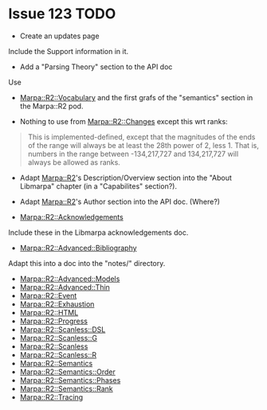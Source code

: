 # Issue 123 TODO

- Create an updates page

Include the Support information in it.

- Add a "Parsing Theory" section to the API doc

Use
- [Marpa::R2::Vocabulary](https://metacpan.org/dist/Marpa-R2/view/pod/Vocabulary.pod)
and the first grafs of the "semantics" section in the Marpa::R2 pod.

- Nothing to use from [Marpa::R2::Changes](https://metacpan.org/dist/Marpa-R2/view/pod/Changes.pod)
except this wrt ranks:

> This is implemented-defined, except that the magnitudes of the ends
> of the range will always be at least the 28th power of 2, less 1.
> That is, numbers in the range between -134,217,727 and 134,217,727 will always be allowed as ranks.

- Adapt
[Marpa::R2](https://metacpan.org/dist/Marpa-R2/view/pod/Marpa_R2.pod)'s
Description/Overview section into the
"About Libmarpa" chapter (in a "Capabilites" section?).

- Adapt
[Marpa::R2](https://metacpan.org/dist/Marpa-R2/view/pod/Marpa_R2.pod)'s
Author section into the
API doc.   (Where?)

- [Marpa::R2::Acknowledgements](https://metacpan.org/dist/Marpa-R2/view/pod/Acknowledgements.pod)

Include these in the Libmarpa acknowledgements doc.

- [Marpa::R2::Advanced::Bibliography](https://metacpan.org/dist/Marpa-R2/view/pod/Advanced/Bibliography.pod)

Adapt this into a doc into the "notes/" directory.

- [Marpa::R2::Advanced::Models](https://metacpan.org/dist/Marpa-R2/view/pod/Advanced/Models.pod)
- [Marpa::R2::Advanced::Thin](https://metacpan.org/dist/Marpa-R2/view/pod/Advanced/Thin.pod)
- [Marpa::R2::Event](https://metacpan.org/dist/Marpa-R2/view/pod/Event.pod)
- [Marpa::R2::Exhaustion](https://metacpan.org/dist/Marpa-R2/view/pod/Exhaustion.pod)
- [Marpa::R2::HTML](https://metacpan.org/dist/Marpa-R2/view/html/pod/HTML.pod)
- [Marpa::R2::Progress](https://metacpan.org/dist/Marpa-R2/view/pod/Progress.pod)
- [Marpa::R2::Scanless::DSL](https://metacpan.org/dist/Marpa-R2/view/pod/Scanless/DSL.pod)
- [Marpa::R2::Scanless::G](https://metacpan.org/dist/Marpa-R2/view/pod/Scanless/G.pod)
- [Marpa::R2::Scanless](https://metacpan.org/dist/Marpa-R2/view/pod/Scanless.pod)
- [Marpa::R2::Scanless::R](https://metacpan.org/dist/Marpa-R2/view/pod/Scanless/R.pod)
- [Marpa::R2::Semantics](https://metacpan.org/dist/Marpa-R2/view/pod/Semantics.pod)
- [Marpa::R2::Semantics::Order](https://metacpan.org/dist/Marpa-R2/view/pod/Semantics/Order.pod)
- [Marpa::R2::Semantics::Phases](https://metacpan.org/dist/Marpa-R2/view/pod/Semantics/Phases.pod)
- [Marpa::R2::Semantics::Rank](https://metacpan.org/dist/Marpa-R2/view/pod/Semantics/Rank.pod)
- [Marpa::R2::Tracing](https://metacpan.org/dist/Marpa-R2/view/pod/Tracing.pod)
